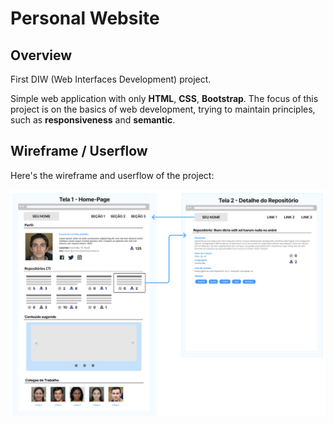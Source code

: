 # Personal Website

## Overview
First DIW (Web Interfaces Development) project.

Simple web application with only **HTML**, **CSS**, **Bootstrap**. The focus of this project is on the basics of web development, trying to maintain principles, such as **responsiveness** and **semantic**.


## Wireframe / Userflow
Here's the wireframe and userflow of the project:

![wireframe](docs/wireframe.png)
